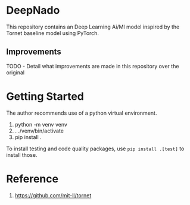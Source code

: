 # DeepNado

This repository contains an Deep Learning Ai/Ml model inspired by the Tornet baseline model using PyTorch.

## Improvements

TODO - Detail what improvements are made in this repository over the original

# Getting Started

The author recommends use of a python virtual environment.

1. python -m venv venv
2. . ./venv/bin/activate
3. pip install .

To install testing and code quality packages, use ```pip install .[test]``` to install those.

# Reference

1. https://github.com/mit-ll/tornet